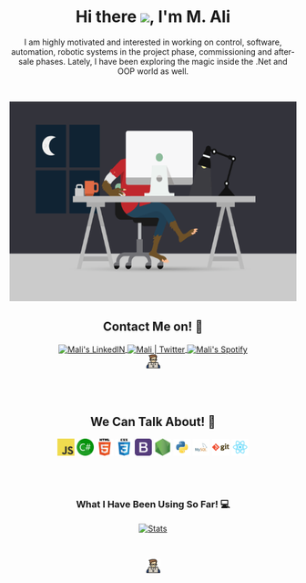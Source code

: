 <h1 align="center">Hi there <img src="https://media.giphy.com/media/hvRJCLFzcasrR4ia7z/giphy.gif" width="25px">, I'm M. Ali </h1>

<p align="center">
  <p href="#" align="center"> 
  I am highly motivated and interested in working on control, software, automation, robotic systems in the project phase, commissioning and after-sale phases. Lately, I have   been exploring the magic inside the .Net and OOP world as well.
  </p>
  <br>
  <p href="#" align="center">
  <img height=350 src="https://github.com/mhtaldmr/mhtaldmr/blob/main/src/main2.gif" alt="mali" />
  </p>
</p>

<h2 align="center">Contact Me on! 📧</h2>
<p align="center">
  <a href="https://www.linkedin.com/in/mhtaldmr/">
    <img  align="center" alt="Mali's LinkedIN" width="30px" src="https://raw.githubusercontent.com/peterthehan/peterthehan/master/assets/linkedin.svg" />  
  </a>
  <a href="https://twitter.com/mhtaldmr">
    <img  align="center" alt="Mali | Twitter" width="30px" src="https://raw.githubusercontent.com/peterthehan/peterthehan/master/assets/twitter.svg" /> 
  </a>
  <a href="https://open.spotify.com/user/11150949009?si=e178f4ef318e4377">
    <img align="center" alt="Mali's Spotify" width="30px" src="https://raw.githubusercontent.com/peterthehan/peterthehan/master/assets/spotify.svg" />
  </a>
  <br>
  <a href="https://mhtaldmr.github.io/resume/index.html" >
  <img  height=25 src="https://github.com/mhtaldmr/mhtaldmr/blob/main/src/www.png" alt="mali" />
  </a>
</p>
<br>

<br>
<h2 align="center"> We Can Talk About!  🤘 </h2>
<p align="center">
  <code><img href="#" height="30" src="https://raw.githubusercontent.com/github/explore/80688e429a7d4ef2fca1e82350fe8e3517d3494d/topics/javascript/javascript.png"></code>
  <code><img href="#" height="30" src="https://raw.githubusercontent.com/github/explore/80688e429a7d4ef2fca1e82350fe8e3517d3494d/topics/csharp/csharp.png"></code>
  <code><img href="#" height="30" src="https://raw.githubusercontent.com/github/explore/80688e429a7d4ef2fca1e82350fe8e3517d3494d/topics/html/html.png"></code>
  <code><img href="#" height="30" src="https://raw.githubusercontent.com/github/explore/80688e429a7d4ef2fca1e82350fe8e3517d3494d/topics/css/css.png"></code> 
  <code><img href="#" height="30" src="https://raw.githubusercontent.com/github/explore/80688e429a7d4ef2fca1e82350fe8e3517d3494d/topics/bootstrap/bootstrap.png"></code> 
  <code><img href="#" height="30" src="https://raw.githubusercontent.com/github/explore/80688e429a7d4ef2fca1e82350fe8e3517d3494d/topics/nodejs/nodejs.png"></code>
  <code><img href="#" height="30" src="https://raw.githubusercontent.com/github/explore/80688e429a7d4ef2fca1e82350fe8e3517d3494d/topics/python/python.png"></code>
  <code><img href="#" height="30" src="https://raw.githubusercontent.com/github/explore/80688e429a7d4ef2fca1e82350fe8e3517d3494d/topics/mysql/mysql.png"></code>
  <code><img href="#" height="30" src="https://raw.githubusercontent.com/github/explore/80688e429a7d4ef2fca1e82350fe8e3517d3494d/topics/git/git.png"></code>
  <code><img href="#" height="30" src="https://raw.githubusercontent.com/github/explore/80688e429a7d4ef2fca1e82350fe8e3517d3494d/topics/react/react.png"></code>
</p>
<br>

<br>
<h3 align="center"> What I Have Been Using So Far! 💻</h3>
<p align="center">
  <a href="#">
    <img  href="#" align="center" alt="Stats"  src="https://github-readme-stats.vercel.app/api/top-langs/?username=mhtaldmr&layout=compact&theme=tokyonight">
  </a>
</p>
<br>


<p align="center" >
 <a href="https://mhtaldmr.github.io/resume/index.html" >
  <img  height=25 src="https://github.com/mhtaldmr/mhtaldmr/blob/main/src/www.png" alt="mali" />
  </a>
</p>
